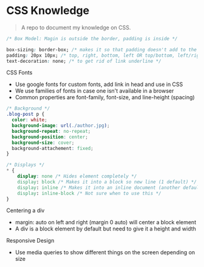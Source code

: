 # CSS Knowledge

> A repo to document my knowledge on CSS.

```css
/* Box Model: Magin is outside the border, padding is inside */

box-sizing: border-box; /* makes it so that padding doesn't add to the width */
padding: 20px 10px; /* top, right, bottom, left OR top/bottom, left/right */
text-decoration: none; /* to get rid of link underline */
```

CSS Fonts

- Use google fonts for custom fonts, add link in head and use in CSS
- We use families of fonts in case one isn't available in a browser
- Common properties are font-family, font-size, and line-height (spacing)

```css
/* Background */
.blog-post p {
  color: white;
  background-image: url(./author.jpg);
  background-repeat: no-repeat;
  background-position: center;
  background-size: cover;
  background-attachement: fixed;
}
```

```css
/* Displays */
* {
	display: none /* Hides element completely */
	display: block /* Makes it into a block so new line (1 default) */
	display: inline /* Makes it into an inline document (another default) */
	display: inline-block /* Not sure when to use this */
}
```

Centering a div

- margin: auto on left and right (margin 0 auto) will center a block element
- A div is a block element by default but need to give it a height and width

Responsive Design

- Use media queries to show different things on the screen depending on size

